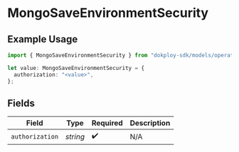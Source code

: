 # MongoSaveEnvironmentSecurity

## Example Usage

```typescript
import { MongoSaveEnvironmentSecurity } from "dokploy-sdk/models/operations";

let value: MongoSaveEnvironmentSecurity = {
  authorization: "<value>",
};
```

## Fields

| Field              | Type               | Required           | Description        |
| ------------------ | ------------------ | ------------------ | ------------------ |
| `authorization`    | *string*           | :heavy_check_mark: | N/A                |